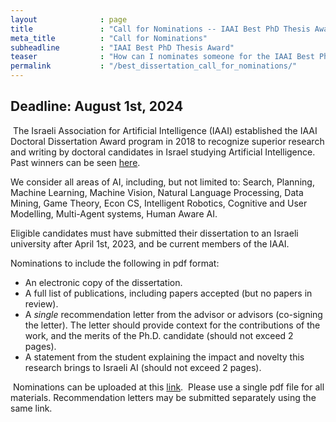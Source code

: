 ```yaml
---
layout              : page
title               : "Call for Nominations -- IAAI Best PhD Thesis Award"
meta_title          : "Call for Nominations"
subheadline         : "IAAI Best PhD Thesis Award"
teaser              : "How can I nominates someone for the IAAI Best PhD Thesis Award?"
permalink           : "/best_dissertation_call_for_nominations/"
---
```



## Deadline: August 1st, 2024

​
The Israeli Association for Artificial Intelligence (IAAI) established the IAAI Doctoral Dissertation Award program in 2018 to recognize superior research and writing by doctoral candidates in Israel studying Artificial Intelligence. 
Past winners can be seen [here](http://iaai.org.il/prizes/).


We consider all areas of AI, including, but not limited to: Search, Planning, Machine Learning, Machine Vision, Natural Language Processing, Data Mining, Game Theory, Econ CS, Intelligent Robotics, Cognitive and User Modelling, Multi-Agent systems, Human Aware AI.
​

Eligible candidates must have submitted their dissertation to an Israeli university after April 1st, 2023, and be current members of the IAAI.


Nominations to include the following in pdf format:

* An electronic copy of the dissertation.
* A full list of publications, including papers accepted (but no papers in review).
* A *single* recommendation letter from the advisor or advisors (co-signing the letter). The letter should provide context for the contributions of the work, and the merits of the Ph.D. candidate (should not exceed 2 pages).
* A statement from the student explaining the impact and novelty this research brings to Israeli AI (should not exceed 2 pages).

​
Nominations can be uploaded at this [link](https://forms.gle/u7cFB9kMoCfTbYCL9).  
Please use a single pdf file for all materials. Recommendation letters may be submitted separately using the same link.
